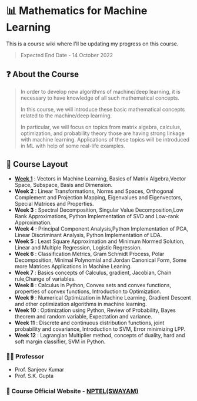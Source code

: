 # 📊 Mathematics for Machine Learning

This is a course wiki where I'll be updating my progress on this course.

> Expected End Date - 14 October 2022

## ❓ About the Course

> In order to develop new algorithms of machine/deep learning, it is necessary to have knowledge of all such mathematical concepts. 
>
>In this course, we will introduce these basic mathematical concepts related to the machine/deep learning. 
>
>In particular, we will focus on topics from matrix algebra, calculus, optimization, and probability theory those are having strong linkage with machine learning. Applications of these topics will be introduced in ML with help of some real-life examples.

## 📃 Course Layout

- [**Week 1**](https://github.com/hardymunjal/Mathematics-for-ML/blob/main/Week-1.ipynb) : Vectors in Machine Learning, Basics of Matrix Algebra,Vector Space, Subspace, Basis and Dimension.
- **Week 2** : Linear Transformations, Norms and Spaces, Orthogonal Complement and Projection Mapping, Eigenvalues and Eigenvectors, Special Matrices and Properties.
- **Week 3** : Spectral Decomposition, Singular Value Decomposition,Low Rank Approximations, Python Implementation of SVD and Low-rank Approximation.
- **Week 4** : Principal Component Analysis,Python Implementation of PCA, Linear Discriminant Analysis, Python Implementation of LDA.
- **Week 5** : Least Square Approximation and Minimum Normed Solution, Linear and Multiple Regression, Logistic Regression.
- **Week 6** : Classification Metrics, Gram Schmidt Process, Polar Decomposition, Minimal Polynomial and Jordan Canonical Form, Some more Matrices Applications in Machine Leaning.
- **Week 7** : Basics concepts of Calculus, gradient, Jacobian, Chain rule,Change of variables.
- **Week 8** : Calculus in Python, Convex sets and convex functions, properties of convex functions, Introduction to Optimization.
- **Week 9** : Numerical Optimization in Machine Learning, Gradient Descent and other optimization algorithms in machine learning.
- **Week 10** : Optimization using Python, Review of Probability, Bayes theorem and random variable, Expectation and variance.
- **Week 11** : Discrete and continuous distribution functions, joint probability and covariance, Introduction to SVM, Error minimizing LPP.
- **Week 12** : Lagrangian Multiplier method, concepts of duality, hard and soft margin classifier, SVM in Python.

### 👨‍🏫 Professor
  - Prof. Sanjeev Kumar
  - Prof. S.K. Gupta

### 🔗 Course Official Website - [NPTEL(SWAYAM)](https://onlinecourses.nptel.ac.in/noc22_ma40/preview)
